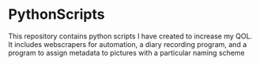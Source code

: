 # PythonScripts
This repository contains python scripts I have created to increase my QOL. 
It includes webscrapers for automation, a diary recording program, and a program to assign metadata to pictures with a particular naming scheme
